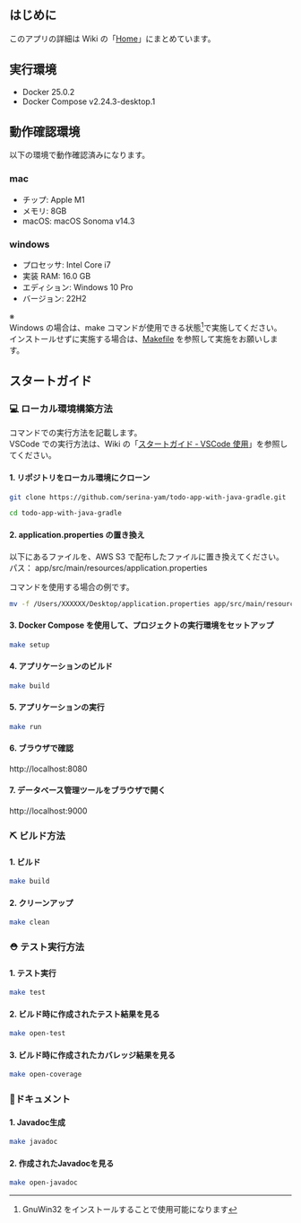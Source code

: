 ## はじめに

このアプリの詳細は Wiki の「[Home](https://github.com/serina-yam/todo-app-with-java-gradle/wiki)」にまとめています。

## 実行環境

- Docker 25.0.2
- Docker Compose v2.24.3-desktop.1

## 動作確認環境

以下の環境で動作確認済みになります。

### mac

- チップ: Apple M1
- メモリ: 8GB
- macOS: macOS Sonoma v14.3

### windows

- プロセッサ:	Intel Core i7
- 実装 RAM:	16.0 GB
- エディション:	Windows 10 Pro
- バージョン:	22H2

※<br />
Windows の場合は、make コマンドが使用できる状態[^1]で実施してください。<br />
インストールせずに実施する場合は、[Makefile](https://github.com/serina-yam/todo-app-with-java-gradle/blob/main/Makefile) を参照して実施をお願いします。

[^1]: GnuWin32 をインストールすることで使用可能になります

## スタートガイド

### 💻 ローカル環境構築方法

コマンドでの実行方法を記載します。<br />
VSCode での実行方法は、Wiki の「[スタートガイド ‐ VSCode 使用](https://github.com/serina-yam/todo-app-with-java-gradle/wiki/%E3%82%B9%E3%82%BF%E3%83%BC%E3%83%88%E3%82%AC%E3%82%A4%E3%83%89-%E2%80%90-VSCode%E4%BD%BF%E7%94%A8)」を参照してください。

#### 1. リポジトリをローカル環境にクローン

```bash
git clone https://github.com/serina-yam/todo-app-with-java-gradle.git
```

```bash
cd todo-app-with-java-gradle
```

#### 2. application.properties の置き換え

以下にあるファイルを、AWS S3 で配布したファイルに置き換えてください。<br />
パス： app/src/main/resources/application.properties<br />

コマンドを使用する場合の例です。

```bash
mv -f /Users/XXXXXX/Desktop/application.properties app/src/main/resources/application.properties
```

#### 3. Docker Compose を使用して、プロジェクトの実行環境をセットアップ

```bash
make setup
```

#### 4. アプリケーションのビルド

```bash
make build
```

#### 5. アプリケーションの実行

```bash
make run
```

#### 6. ブラウザで確認

http://localhost:8080

#### 7. データベース管理ツールをブラウザで開く

http://localhost:9000

### ⛏️ ビルド方法

#### 1. ビルド

```bash
make build
```

#### 2. クリーンアップ

```bash
make clean
```

### ⛑️ テスト実行方法

#### 1. テスト実行

```bash
make test
```

#### 2. ビルド時に作成されたテスト結果を見る

```bash
make open-test
```

#### 3. ビルド時に作成されたカバレッジ結果を見る

```bash
make open-coverage
```

### 📖ドキュメント

#### 1. Javadoc生成

```bash
make javadoc
```

#### 2. 作成されたJavadocを見る
```bash
make open-javadoc
```
